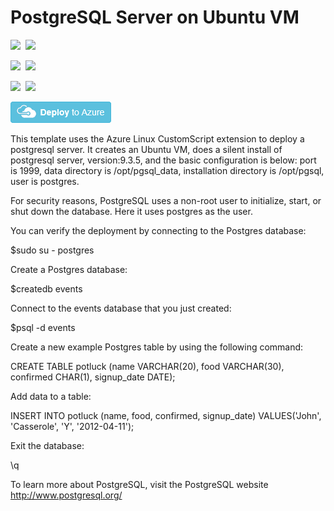 # PostgreSQL Server on Ubuntu VM

<IMG SRC="https://azbotstorage.blob.core.windows.net/badges/postgresql-standalone-server-ubuntu/PublicLastTestDate.svg" />&nbsp;
<IMG SRC="https://azbotstorage.blob.core.windows.net/badges/postgresql-standalone-server-ubuntu/PublicDeployment.svg" />&nbsp;

<IMG SRC="https://azbotstorage.blob.core.windows.net/badges/postgresql-standalone-server-ubuntu/FairfaxLastTestDate.svg" />&nbsp;
<IMG SRC="https://azbotstorage.blob.core.windows.net/badges/postgresql-standalone-server-ubuntu/FairfaxDeployment.svg" />&nbsp;

<IMG SRC="https://azbotstorage.blob.core.windows.net/badges/postgresql-standalone-server-ubuntu/BestPracticeResult.svg" />&nbsp;
<IMG SRC="https://azbotstorage.blob.core.windows.net/badges/postgresql-standalone-server-ubuntu/CredScanResult.svg" />&nbsp;

<a href="https://portal.azure.com/#create/Microsoft.Template/uri/https%3A%2F%2Fraw.githubusercontent.com%2FAzure%2Fazure-quickstart-templates%2Fmaster%2Fpostgresql-standalone-server-ubuntu%2Fazuredeploy.json" target="_blank"><img src="https://raw.githubusercontent.com/Azure/azure-quickstart-templates/master/1-CONTRIBUTION-GUIDE/images/deploytoazure.png"/></a>

This template uses the Azure Linux CustomScript extension to deploy a postgresql server. It creates an Ubuntu VM, does a silent install of postgresql server, version:9.3.5, and the basic configuration is below: port is 1999, data directory is /opt/pgsql_data, installation directory is /opt/pgsql, user is postgres.




For security reasons, PostgreSQL uses a non-root user to initialize, start, or shut down the database. Here it uses postgres as the user.

You can verify the deployment by connecting to the Postgres database:

$sudo su - postgres

Create a Postgres database:

$createdb events

Connect to the events database that you just created:

$psql -d events

Create a new example Postgres table by using the following command:

CREATE TABLE potluck (name VARCHAR(20), food VARCHAR(30),   confirmed CHAR(1), signup_date DATE);

Add data to a table:

INSERT INTO potluck (name, food, confirmed, signup_date) VALUES('John', 'Casserole', 'Y', '2012-04-11');

Exit the database:

\q

To learn more about PostgreSQL, visit the PostgreSQL website http://www.postgresql.org/

